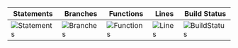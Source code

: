 | Statements                                    | Branches                                  | Functions                                   | Lines                               | Build Status                                    |
| --------------------------------------------- | ----------------------------------------- | ------------------------------------------- | ----------------------------------- | ----------------------------------------------- |
| ![Statements](#statements# "Make me better!") | ![Branches](#branches# "Make me better!") | ![Functions](#functions# "Make me better!") | ![Lines](#lines# "Make me better!") | ![BuildStatus](#buildstatus# "Building Status") |
